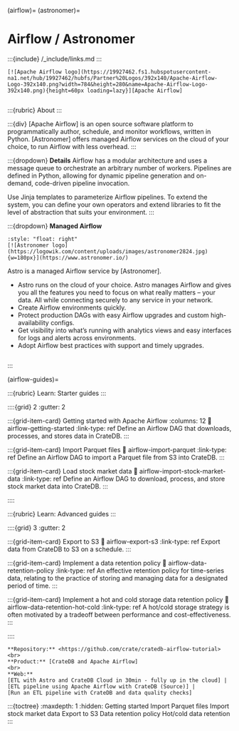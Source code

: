 (airflow)=
(astronomer)=
# Airflow / Astronomer

:::{include} /_include/links.md
:::

```{div} .float-right
[![Apache Airflow logo](https://19927462.fs1.hubspotusercontent-na1.net/hub/19927462/hubfs/Partner%20Logos/392x140/Apache-Airflow-Logo-392x140.png?width=784&height=280&name=Apache-Airflow-Logo-392x140.png){height=60px loading=lazy}][Apache Airflow]
```
```{div} .clearfix
```

:::{rubric} About
:::

:::{div}
[Apache Airflow] is an open source software platform to programmatically author,
schedule, and monitor workflows, written in Python.
[Astronomer] offers managed Airflow services on the cloud of your choice, to
run Airflow with less overhead.
:::

:::{dropdown} **Details**
Airflow has a modular architecture and uses a message queue to orchestrate an
arbitrary number of workers. Pipelines are defined in Python, allowing for
dynamic pipeline generation and on-demand, code-driven pipeline invocation.

Use Jinja templates to parameterize Airflow pipelines.
To extend the system, you can define your own operators and extend libraries
to fit the level of abstraction that suits your environment.
:::

:::{dropdown} **Managed Airflow**

```{div}
:style: "float: right"
[![Astronomer logo](https://logowik.com/content/uploads/images/astronomer2824.jpg){w=180px}](https://www.astronomer.io/)
```

Astro is a managed Airflow service by [Astronomer].

- Astro runs on the cloud of your choice. Astro manages Airflow and gives you all the
  features you need to focus on what really matters – your data. All while connecting
  securely to any service in your network.
- Create Airflow environments quickly.
- Protect production DAGs with easy Airflow upgrades and custom high-availability configs.
- Get visibility into what’s running with analytics views and easy interfaces for logs
  and alerts across environments.
- Adopt Airflow best practices with support and timely upgrades.

```{div} .clearfix
```

:::

(airflow-guides)=

:::{rubric} Learn: Starter guides
:::

::::{grid} 2
:gutter: 2

:::{grid-item-card} Getting started with Apache Airflow
:columns: 12
:link: airflow-getting-started
:link-type: ref
Define an Airflow DAG that downloads, processes, and stores data in CrateDB.
:::

:::{grid-item-card} Import Parquet files
:link: airflow-import-parquet
:link-type: ref
Define an Airflow DAG to import a Parquet file from S3 into CrateDB.
:::

:::{grid-item-card} Load stock market data
:link: airflow-import-stock-market-data
:link-type: ref
Define an Airflow DAG to download, process, and store stock market data
into CrateDB.
:::

::::


:::{rubric} Learn: Advanced guides
:::

::::{grid} 3
:gutter: 2

:::{grid-item-card} Export to S3
:link: airflow-export-s3
:link-type: ref
Export data from CrateDB to S3 on a schedule.
:::

:::{grid-item-card} Implement a data retention policy
:link: airflow-data-retention-policy
:link-type: ref
An effective retention policy for time-series data, relating to the practice of
storing and managing data for a designated period of time.
:::

:::{grid-item-card} Implement a hot and cold storage data retention policy
:link: airflow-data-retention-hot-cold
:link-type: ref
A hot/cold storage strategy is often motivated by a tradeoff between performance
and cost-effectiveness.
:::

::::



```{seealso}
**Repository:** <https://github.com/crate/cratedb-airflow-tutorial>
<br>
**Product:** [CrateDB and Apache Airflow]
<br>
**Web:**
[ETL with Astro and CrateDB Cloud in 30min - fully up in the cloud] |
[ETL pipeline using Apache Airflow with CrateDB (Source)] |
[Run an ETL pipeline with CrateDB and data quality checks]
```


:::{toctree}
:maxdepth: 1
:hidden:
Getting started <getting-started>
Import Parquet files <import-parquet>
Import stock market data <import-stock-market-data>
Export to S3 <export-s3>
Data retention policy <data-retention-policy>
Hot/cold data retention <data-retention-hot-cold>
:::


[CrateDB and Apache Airflow]: https://cratedb.com/integrations/cratedb-and-apache-airflow
[ETL pipeline using Apache Airflow with CrateDB (Source)]: https://github.com/astronomer/astro-cratedb-blogpost
[ETL with Astro and CrateDB Cloud in 30min - fully up in the cloud]: https://www.astronomer.io/blog/run-etlelt-with-airflow-and-cratedb/
[Run an ETL pipeline with CrateDB and data quality checks]: https://registry.astronomer.io/dags/etl_pipeline/
